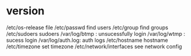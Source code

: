 # version
/etc/os-release file 
/etc/passwd  find users
/etc/group find groups 
/etc/sudoers sudoers
/var/log/btmp : unsucessfully login /var/log/wtmp : sucess login 
/var/log/auth.log: auth logs 
/etc/hostname hostname
/etc/timezone set timezone
/etc/network/interfaces see network config 
